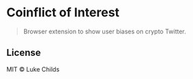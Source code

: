 # Coinflict of Interest

> Browser extension to show user biases on crypto Twitter.

## License

MIT © Luke Childs
